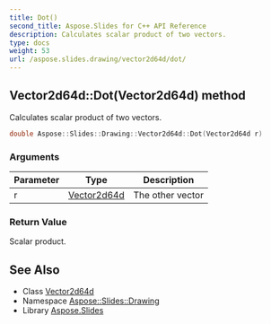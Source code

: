 ```yaml
---
title: Dot()
second_title: Aspose.Slides for C++ API Reference
description: Calculates scalar product of two vectors.
type: docs
weight: 53
url: /aspose.slides.drawing/vector2d64d/dot/
---
```

## Vector2d64d::Dot(Vector2d64d) method


Calculates scalar product of two vectors.

```cpp
double Aspose::Slides::Drawing::Vector2d64d::Dot(Vector2d64d r)
```


### Arguments

| Parameter | Type | Description |
| --- | --- | --- |
| r | [Vector2d64d](../) | The other vector |

### Return Value

Scalar product.

## See Also

* Class [Vector2d64d](../)
* Namespace [Aspose::Slides::Drawing](../../)
* Library [Aspose.Slides](../../../)